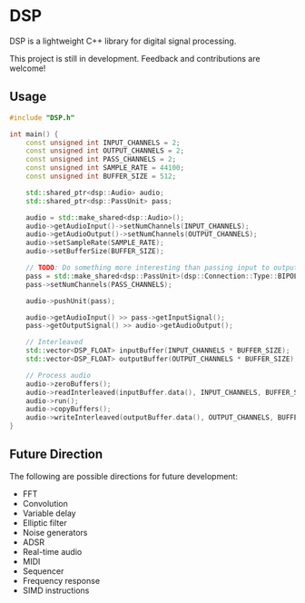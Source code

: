 # DSP

DSP is a lightweight C++ library for digital signal processing.

This project is still in development. Feedback and contributions are welcome!

## Usage

```cpp
#include "DSP.h"

int main() {
    const unsigned int INPUT_CHANNELS = 2;
    const unsigned int OUTPUT_CHANNELS = 2;
    const unsigned int PASS_CHANNELS = 2;
    const unsigned int SAMPLE_RATE = 44100;
    const unsigned int BUFFER_SIZE = 512;

    std::shared_ptr<dsp::Audio> audio;
    std::shared_ptr<dsp::PassUnit> pass;

    audio = std::make_shared<dsp::Audio>();
    audio->getAudioInput()->setNumChannels(INPUT_CHANNELS);
    audio->getAudioOutput()->setNumChannels(OUTPUT_CHANNELS);
    audio->setSampleRate(SAMPLE_RATE);
    audio->setBufferSize(BUFFER_SIZE);

    // TODO: Do something more interesting than passing input to output
    pass = std::make_shared<dsp::PassUnit>(dsp::Connection::Type::BIPOLAR);
    pass->setNumChannels(PASS_CHANNELS);

    audio->pushUnit(pass);

    audio->getAudioInput() >> pass->getInputSignal();
    pass->getOutputSignal() >> audio->getAudioOutput();

    // Interleaved
    std::vector<DSP_FLOAT> inputBuffer(INPUT_CHANNELS * BUFFER_SIZE);
    std::vector<DSP_FLOAT> outputBuffer(OUTPUT_CHANNELS * BUFFER_SIZE);

    // Process audio
    audio->zeroBuffers();
    audio->readInterleaved(inputBuffer.data(), INPUT_CHANNELS, BUFFER_SIZE);
    audio->run();
    audio->copyBuffers();
    audio->writeInterleaved(outputBuffer.data(), OUTPUT_CHANNELS, BUFFER_SIZE);
}
```

## Future Direction

The following are possible directions for future development:
- FFT
- Convolution
- Variable delay
- Elliptic filter
- Noise generators
- ADSR
- Real-time audio
- MIDI
- Sequencer
- Frequency response
- SIMD instructions
